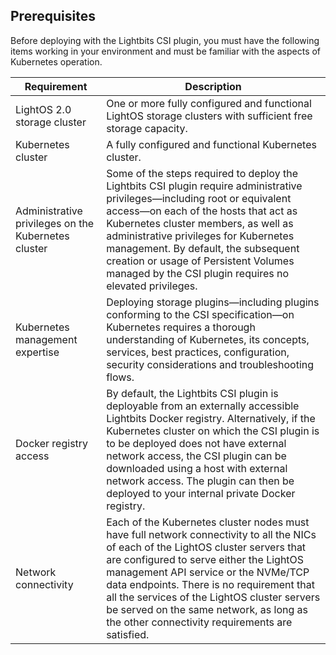 <div style="page-break-after: always;"></div>

## Prerequisites

Before deploying with the Lightbits CSI plugin, you must have the following items working in your environment and must be familiar with the aspects of Kubernetes operation.

| Requirement                                         | Description                                                                                                                                                                                                                                                                                                                                                                                                      |
| --------------------------------------------------- | ---------------------------------------------------------------------------------------------------------------------------------------------------------------------------------------------------------------------------------------------------------------------------------------------------------------------------------------------------------------------------------------------------------------- |
| LightOS 2.0 storage cluster                         | One or more fully configured and functional LightOS storage clusters with sufficient free storage capacity.                                                                                                                                                                                                                                                                                                      |
| Kubernetes cluster                                  | A fully configured and functional Kubernetes cluster.                                                                                                                                                                                                                                                                                                                                                            |
| Administrative privileges on the Kubernetes cluster | Some of the steps required to deploy the Lightbits CSI plugin require administrative privileges—including root or equivalent access—on each of the hosts that act as Kubernetes cluster members, as well as administrative privileges for Kubernetes management. By default, the subsequent creation or usage of Persistent Volumes managed by the CSI plugin requires no elevated privileges.                   |
| Kubernetes management expertise                     | Deploying storage plugins—including plugins conforming to the CSI specification—on Kubernetes requires a thorough understanding of Kubernetes, its concepts, services, best practices, configuration, security considerations and troubleshooting flows.                                                                                                                                                         |
| Docker registry access                              | By default, the Lightbits CSI plugin is deployable  from an externally accessible Lightbits Docker registry. Alternatively, if the Kubernetes cluster on which the CSI plugin is to be deployed does not have external network access, the CSI plugin can be downloaded using a host with external network access. The plugin can then be deployed to your internal private Docker registry.                     |
| Network connectivity                                | Each of the Kubernetes cluster nodes must have full network connectivity to all the NICs of each of the LightOS cluster servers that are configured to serve either the LightOS management API service or the NVMe/TCP data endpoints. There is no requirement that all the services of the LightOS cluster servers be served on the same network, as long as the other connectivity requirements are satisfied. |
